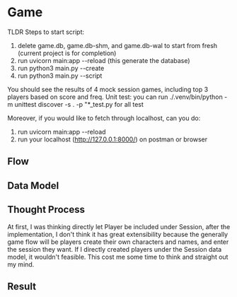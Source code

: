 # Game


TLDR
Steps to start script:
1. delete game.db, game.db-shm, and game.db-wal to start from fresh (current project is for completion)
2. run uvicorn main:app --reload (this generate the database)
3. run python3 main.py --create
4. run python3 main.py --script

You should see the results of 4 mock session games, including top 3 players based on score and freq.
Unit test: you can run ./.venv/bin/python -m unittest discover -s . -p "*_test.py for all test

Moreover, if you would like to fetch through localhost, can you do:
1. run uvicorn main:app --reload
2. run your localhost (http://127.0.0.1:8000/) on postman or browser


## Flow


## Data Model
## Thought Process
At first, I was thinking directly let Player be included under Session, after the implementation, I don't think it has great extensibility because the generally game flow will be players create their own characters and names, and enter the session they want. If I directly created players under the Session data model, it wouldn't feasible. This cost me some time to think and straight out my mind.   


## Result
